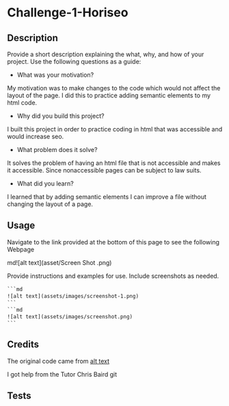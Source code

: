 # Challenge-1-Horiseo


## Description

Provide a short description explaining the what, why, and how of your project. Use the following questions as a guide:

- What was your motivation?

My motivation was to make changes to the code which would not affect the layout of the page. I did this to practice adding semantic elements to my html code. 

- Why did you build this project? 

I built this project in order to practice coding in html that was accessible and would increase seo. 

- What problem does it solve?

It solves the problem of having an html file that is not accessible and makes it accessible. Since nonaccessible pages 
can be subject to law suits. 

- What did you learn?

I learned that by adding semantic elements I can improve a file without changing the layout of a page. 

## Usage

Navigate to the link provided at the bottom of this page to see the following Webpage 

md![alt text](asset/Screen Shot .png)

Provide instructions and examples for use. Include screenshots as needed.

    ```md
    ![alt text](assets/images/screenshot-1.png)
    ```
    ```md
    ![alt text](assets/images/screenshot.png)
    ```  
    

## Credits

The original code came from [alt text](assets/index.html)

I got help from the Tutor Chris Baird
git
## Tests
